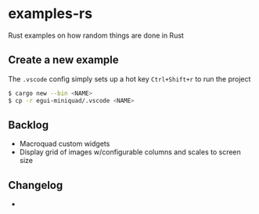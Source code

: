 # examples-rs
Rust examples on how random things are done in Rust

## Create a new example
The `.vscode` config simply sets up a hot key `Ctrl+Shift+r` to run the project

```bash
$ cargo new --bin <NAME>
$ cp -r egui-miniquad/.vscode <NAME>
```

## Backlog
* Macroquad custom widgets
* Display grid of images w/configurable columns and scales to screen size

## Changelog
* 
